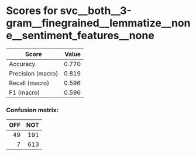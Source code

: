 # Scores for svc__both__3-gram__finegrained__lemmatize__none__sentiment_features__none
|      Score      |Value|
|-----------------|----:|
|Accuracy         |0.770|
|Precision (macro)|0.819|
|Recall (macro)   |0.596|
|F1 (macro)       |0.596|

### Confusion matrix:
|OFF|NOT|
|--:|--:|
| 49|191|
|  7|613|
